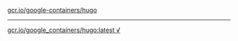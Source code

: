 [gcr.io/google-containers/hugo](https://hub.docker.com/r/anjia0532/hugo/tags/) 

----
[gcr.io/google_containers/hugo:latest √](https://hub.docker.com/r/anjia0532/hugo/tags/)

